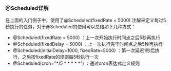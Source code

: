 ### @Scheduled详解

在上面的入门例子中，使用了@Scheduled(fixedRate = 5000) 注解来定义每过5秒执行的任务，对于@Scheduled的使用可以总结如下几种方式：

- @Scheduled(fixedRate = 5000) ：上一次开始执行时间点之后5秒再执行
- @Scheduled(fixedDelay = 5000) ：上一次执行完毕时间点之后5秒再执行
- @Scheduled(initialDelay=1000, fixedRate=5000) ：第一次延迟1秒后执行，之后按fixedRate的规则每5秒执行一次
- @Scheduled(cron="*/5 * * * * *") ：通过cron表达式定义规则